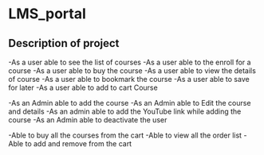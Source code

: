 # LMS_portal
## Description of project
-As a user able to see the list of courses
-As a user able to the enroll for a course
-As a user able to buy the course
-As a user able to view the details of course
-As a user able to bookmark the course
-As a user able to save for later
-As a user able to add to cart Course

-As an Admin able to add the course
-As an Admin able to Edit the course and details
-As an admin able to add the YouTube link while adding the course
-As an Admin able to deactivate the user

-Able to buy all the courses from the cart
-Able to view all the order list
-Able to add and remove from the cart